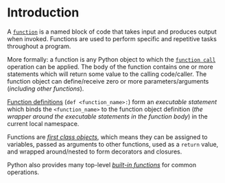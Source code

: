 # Introduction

A [`function`][function] is a named block of code that takes input and produces output when invoked. Functions are used to perform specific and repetitive tasks throughout a program.

More formally:  a function is any Python object to which the [`function call`][calls] operation can be applied. The body of the function contains one or more statements which will return some value to the calling code/caller. The function object can define/receive zero or more parameters/arguments (_including other functions_).

[Function definitions][function-definitions] (`def <function_name>:`) form an _executable statement_ which binds the `<function_name>` to the function object definition (_the wrapper around the executable statements in the function body_) in the current local namespace.

Functions are [_first class objects_][first-class objects], which means they can be assigned to variables, passed as arguments to other functions, used as a `return` value, and wrapped around/nested to form decorators and closures.

Python also provides many top-level [_built-in functions_][built-in functions] for common operations.

[built-in functions]: https://docs.python.org/3/library/functions.html
[calls]: https://docs.python.org/3/reference/expressions.html#calls
[first-class objects]: https://realpython.com/lessons/functions-first-class-objects-python/
[function]: https://docs.python.org/3/glossary.html#term-function
[function-definitions]: https://docs.python.org/3/reference/compound_stmts.html#function-definitions
